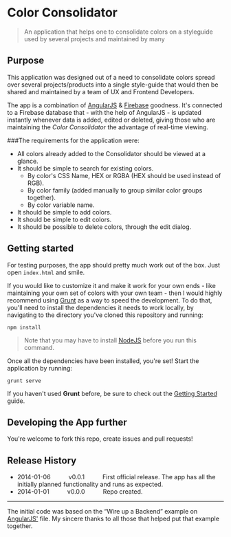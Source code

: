 # Color Consolidator

> An application that helps one to consolidate colors on a styleguide used by several projects and maintained by many

## Purpose

This application was designed out of a need to consolidate colors spread over several projects/products into a single style-guide that would then be shared and maintained by a team of UX and Frontend Developers.

The app is a combination of [AngularJS][1] & [Firebase][2] goodness. It's connected to a Firebase database that - with the help of AngularJS - is updated instantly whenever data is added, edited or deleted, giving those who are maintaining the *Color Consolidator* the advantage of real-time viewing.

###The requirements for the application were:

* All colors already added to the Consolidator should be viewed at a glance.
* It should be simple to search for existing colors.
    * By color's CSS Name, HEX or RGBA (HEX should be used instead of RGB).
    * By color family (added manually to group similar color groups together).
    * By color variable name.
* It should be simple to add colors.
* It should be simple to edit colors.
* It should be possible to delete colors, through the edit dialog.

## Getting started

For testing purposes, the app should pretty much work out of the box. Just open `index.html` and smile.

If you would like to customize it and make it work for your own ends - like maintaining your own set of colors with your own team - then I would highly recommend using [Grunt][3] as a way to speed the development. To do that, you'll need to install the dependencies it needs to work locally, by navigating to the directory you've cloned this repository and running:

```shell
npm install
```

> Note that you may have to install [NodeJS][4] before you run this command.

Once all the dependencies have been installed, you're set! Start the application by running:

```shell
grunt serve
```

If you haven't used **Grunt** before, be sure to check out the [Getting Started](http://gruntjs.com/getting-started) guide.

## Developing the App further

You're welcome to fork this repo, create issues and pull requests!

## Release History

 * 2014-01-06   v0.0.1   First official release. The app has all the initially planned functionality and runs as expected.
 * 2014-01-01   v0.0.0   Repo created.

---

The initial code was based on the “Wire up a Backend” example on [AngularJS'][1] file. My sincere thanks to all those that helped put that example together.

  [1]: http://angularjs.org/
  [2]: https://www.firebase.com/
  [3]: http://gruntjs.com/
  [4]: http://nodejs.org/
